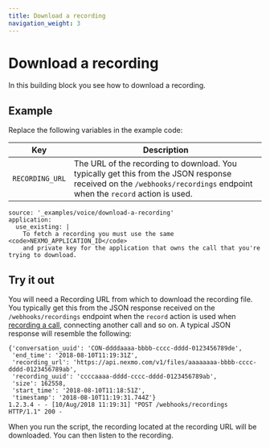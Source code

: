 ```yaml
---
title: Download a recording
navigation_weight: 3
---
```


# Download a recording

In this building block you see how to download a recording.

## Example

Replace the following variables in the example code:

Key |	Description
-- | --
`RECORDING_URL` |	The URL of the recording to download. You typically get this from the JSON response received on the `/webhooks/recordings` endpoint when the `record` action is used.

```building_blocks
source: '_examples/voice/download-a-recording'
application:
  use_existing: |
    To fetch a recording you must use the same <code>NEXMO_APPLICATION_ID</code>
    and private key for the application that owns the call that you're trying to download.
```

## Try it out

You will need a Recording URL from which to download the recording file. You typically get this from the JSON response received on the `/webhooks/recordings` endpoint when the `record` action is used when [recording a call](/voice/voice-api/building-blocks/record-a-call), connecting another call and so on. A typical JSON response will resemble the following:

```
{'conversation_uuid': 'CON-ddddaaaa-bbbb-cccc-dddd-0123456789de',
 'end_time': '2018-08-10T11:19:31Z',
 'recording_url': 'https://api.nexmo.com/v1/files/aaaaaaaa-bbbb-cccc-dddd-0123456789ab',
 'recording_uuid': 'ccccaaaa-dddd-cccc-dddd-0123456789ab',
 'size': 162558,
 'start_time': '2018-08-10T11:18:51Z',
 'timestamp': '2018-08-10T11:19:31.744Z'}
1.2.3.4 - - [10/Aug/2018 11:19:31] "POST /webhooks/recordings HTTP/1.1" 200 -
```

When you run the script, the recording located at the recording URL will
be downloaded. You can then listen to the recording.
